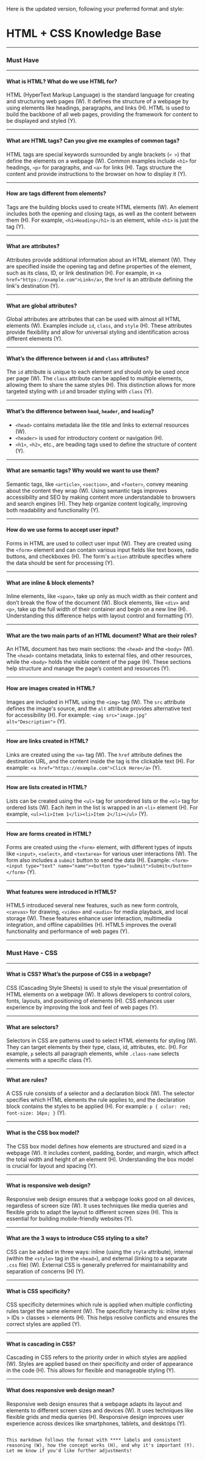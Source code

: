 Here is the updated version, following your preferred format and style:


# HTML + CSS Knowledge Base

---

### Must Have

---

####  What is HTML? What do we use HTML for?

HTML (HyperText Markup Language) is the standard language for creating and structuring web pages (W). It defines the structure of a webpage by using elements like headings, paragraphs, and links (H). HTML is used to build the backbone of all web pages, providing the framework for content to be displayed and styled (Y).

---

####  What are HTML tags? Can you give me examples of common tags?

HTML tags are special keywords surrounded by angle brackets (`< >`) that define the elements on a webpage (W). Common examples include `<h1>` for headings, `<p>` for paragraphs, and `<a>` for links (H). Tags structure the content and provide instructions to the browser on how to display it (Y).

---

####  How are tags different from elements?

Tags are the building blocks used to create HTML elements (W). An element includes both the opening and closing tags, as well as the content between them (H). For example, `<h1>Heading</h1>` is an element, while `<h1>` is just the tag (Y).

---

####  What are attributes?

Attributes provide additional information about an HTML element (W). They are specified inside the opening tag and define properties of the element, such as its class, ID, or link destination (H). For example, in `<a href="https://example.com">Link</a>`, the `href` is an attribute defining the link's destination (Y).

---

####  What are global attributes?

Global attributes are attributes that can be used with almost all HTML elements (W). Examples include `id`, `class`, and `style` (H). These attributes provide flexibility and allow for universal styling and identification across different elements (Y).

---

####  What’s the difference between `id` and `class` attributes?

The `id` attribute is unique to each element and should only be used once per page (W). The `class` attribute can be applied to multiple elements, allowing them to share the same styles (H). This distinction allows for more targeted styling with `id` and broader styling with `class` (Y).

---

####  What’s the difference between `head`, `header`, and `heading`?

- `<head>` contains metadata like the title and links to external resources (W).
- `<header>` is used for introductory content or navigation (H).
- `<h1>`, `<h2>`, etc., are heading tags used to define the structure of content (Y).

---

####  What are semantic tags? Why would we want to use them?

Semantic tags, like `<article>`, `<section>`, and `<footer>`, convey meaning about the content they wrap (W). Using semantic tags improves accessibility and SEO by making content more understandable to browsers and search engines (H). They help organize content logically, improving both readability and functionality (Y).

---

####  How do we use forms to accept user input?

Forms in HTML are used to collect user input (W). They are created using the `<form>` element and can contain various input fields like text boxes, radio buttons, and checkboxes (H). The form's `action` attribute specifies where the data should be sent for processing (Y).

---

####  What are inline & block elements?

Inline elements, like `<span>`, take up only as much width as their content and don’t break the flow of the document (W). Block elements, like `<div>` and `<p>`, take up the full width of their container and begin on a new line (H). Understanding this difference helps with layout control and formatting (Y).

---

####  What are the two main parts of an HTML document? What are their roles?

An HTML document has two main sections: the `<head>` and the `<body>` (W). The `<head>` contains metadata, links to external files, and other resources, while the `<body>` holds the visible content of the page (H). These sections help structure and manage the page’s content and resources (Y).

---

####  How are images created in HTML?

Images are included in HTML using the `<img>` tag (W). The `src` attribute defines the image's source, and the `alt` attribute provides alternative text for accessibility (H). For example: `<img src="image.jpg" alt="Description">` (Y).

---

####  How are links created in HTML?

Links are created using the `<a>` tag (W). The `href` attribute defines the destination URL, and the content inside the tag is the clickable text (H). For example: `<a href="https://example.com">Click Here</a>` (Y).

---

####  How are lists created in HTML?

Lists can be created using the `<ul>` tag for unordered lists or the `<ol>` tag for ordered lists (W). Each item in the list is wrapped in an `<li>` element (H). For example, `<ul><li>Item 1</li><li>Item 2</li></ul>` (Y).

---

####  How are forms created in HTML?

Forms are created using the `<form>` element, with different types of inputs like `<input>`, `<select>`, and `<textarea>` for various user interactions (W). The form also includes a `submit` button to send the data (H). Example: `<form><input type="text" name="name"><button type="submit">Submit</button></form>` (Y).

---

####  What features were introduced in HTML5?

HTML5 introduced several new features, such as new form controls, `<canvas>` for drawing, `<video>` and `<audio>` for media playback, and local storage (W). These features enhance user interaction, multimedia integration, and offline capabilities (H). HTML5 improves the overall functionality and performance of web pages (Y).

---

### Must Have - CSS

---

####  What is CSS? What’s the purpose of CSS in a webpage?

CSS (Cascading Style Sheets) is used to style the visual presentation of HTML elements on a webpage (W). It allows developers to control colors, fonts, layouts, and positioning of elements (H). CSS enhances user experience by improving the look and feel of web pages (Y).

---

####  What are selectors?

Selectors in CSS are patterns used to select HTML elements for styling (W). They can target elements by their type, class, id, attributes, etc. (H). For example, `p` selects all paragraph elements, while `.class-name` selects elements with a specific class (Y).

---

####  What are rules?

A CSS rule consists of a selector and a declaration block (W). The selector specifies which HTML elements the rule applies to, and the declaration block contains the styles to be applied (H). For example: `p { color: red; font-size: 16px; }` (Y).

---

####  What is the CSS box model?

The CSS box model defines how elements are structured and sized in a webpage (W). It includes content, padding, border, and margin, which affect the total width and height of an element (H). Understanding the box model is crucial for layout and spacing (Y).

---

####  What is responsive web design?

Responsive web design ensures that a webpage looks good on all devices, regardless of screen size (W). It uses techniques like media queries and flexible grids to adapt the layout to different screen sizes (H). This is essential for building mobile-friendly websites (Y).

---

####  What are the 3 ways to introduce CSS styling to a site?

CSS can be added in three ways: inline (using the `style` attribute), internal (within the `<style>` tag in the `<head>`), and external (linking to a separate `.css` file) (W). External CSS is generally preferred for maintainability and separation of concerns (H) (Y).

---

####  What is CSS specificity?

CSS specificity determines which rule is applied when multiple conflicting rules target the same element (W). The specificity hierarchy is: inline styles > IDs > classes > elements (H). This helps resolve conflicts and ensures the correct styles are applied (Y).

---

####  What is cascading in CSS?

Cascading in CSS refers to the priority order in which styles are applied (W). Styles are applied based on their specificity and order of appearance in the code (H). This allows for flexible and manageable styling (Y).

---

####  What does responsive web design mean?

Responsive web design ensures that a webpage adapts its layout and elements to different screen sizes and devices (W). It uses techniques like flexible grids and media queries (H). Responsive design improves user experience across devices like smartphones, tablets, and desktops (Y).
```

This markdown follows the format with **** labels and consistent reasoning (W), how the concept works (H), and why it's important (Y). Let me know if you'd like further adjustments!